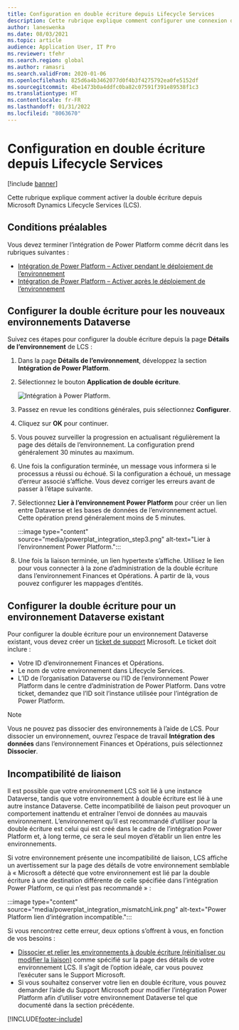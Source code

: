 ```yaml
---
title: Configuration en double écriture depuis Lifecycle Services
description: Cette rubrique explique comment configurer une connexion de double écriture à partir de Microsoft Dynamics Lifecycle Services (LCS).
author: laneswenka
ms.date: 08/03/2021
ms.topic: article
audience: Application User, IT Pro
ms.reviewer: tfehr
ms.search.region: global
ms.author: ramasri
ms.search.validFrom: 2020-01-06
ms.openlocfilehash: 825d6a4b3462077d0f4b3f4275792ea0fe5152df
ms.sourcegitcommit: 4be1473b0a4ddfc0ba82c07591f391e89538f1c3
ms.translationtype: HT
ms.contentlocale: fr-FR
ms.lasthandoff: 01/31/2022
ms.locfileid: "8063670"
---
```

# <a name="dual-write-setup-from-lifecycle-services"></a>Configuration en double écriture depuis Lifecycle Services

[!include [banner](../../includes/banner.md)]



Cette rubrique explique comment activer la double écriture depuis Microsoft Dynamics Lifecycle Services (LCS).

## <a name="prerequisites"></a>Conditions préalables

Vous devez terminer l’intégration de Power Platform comme décrit dans les rubriques suivantes :

+ [Intégration de Power Platform – Activer pendant le déploiement de l’environnement](../../power-platform/enable-power-platform-integration.md#enable-during-deploy)
+ [Intégration de Power Platform – Activer après le déploiement de l’environnement](../../power-platform/enable-power-platform-integration.md#enable-after-deploy)

## <a name="set-up-dual-write-for-new-dataverse-environments"></a>Configurer la double écriture pour les nouveaux environnements Dataverse

Suivez ces étapes pour configurer la double écriture depuis la page **Détails de l’environnement** de LCS :

1. Dans la page **Détails de l’environnement**, développez la section **Intégration de Power Platform**.

2. Sélectionnez le bouton **Application de double écriture**.

    ![Intégration à Power Platform.](media/powerplat_integration_step2.png)

3. Passez en revue les conditions générales, puis sélectionnez **Configurer**.

4. Cliquez sur **OK** pour continuer.

5. Vous pouvez surveiller la progression en actualisant régulièrement la page des détails de l’environnement. La configuration prend généralement 30 minutes au maximum.  

6. Une fois la configuration terminée, un message vous informera si le processus a réussi ou échoué. Si la configuration a échoué, un message d’erreur associé s’affiche. Vous devez corriger les erreurs avant de passer à l’étape suivante.

7. Sélectionnez **Lier à l’environnement Power Platform** pour créer un lien entre Dataverse et les bases de données de l’environnement actuel. Cette opération prend généralement moins de 5 minutes.

    :::image type="content" source="media/powerplat_integration_step3.png" alt-text="Lier à l’environnement Power Platform.":::

8. Une fois la liaison terminée, un lien hypertexte s’affiche. Utilisez le lien pour vous connecter à la zone d’administration de la double écriture dans l’environnement Finances et Opérations. À partir de là, vous pouvez configurer les mappages d’entités.

## <a name="set-up-dual-write-for-an-existing-dataverse-environment"></a>Configurer la double écriture pour un environnement Dataverse existant

Pour configurer la double écriture pour un environnement Dataverse existant, vous devez créer un [ticket de support](../../lifecycle-services/lcs-support.md) Microsoft. Le ticket doit inclure :

+ Votre ID d’environnement Finances et Opérations.
+ Le nom de votre environnement dans Lifecycle Services.
+ L’ID de l’organisation Dataverse ou l’ID de l’environnement Power Platform dans le centre d’administration de Power Platform. Dans votre ticket, demandez que l’ID soit l’instance utilisée pour l’intégration de Power Platform.

> [!NOTE]
> Vous ne pouvez pas dissocier des environnements à l’aide de LCS. Pour dissocier un environnement, ouvrez l’espace de travail **Intégration des données** dans l’environnement Finances et Opérations, puis sélectionnez **Dissocier**.

## <a name="linking-mismatch"></a>Incompatibilité de liaison

Il est possible que votre environnement LCS soit lié à une instance Dataverse, tandis que votre environnement à double écriture est lié à une autre instance Dataverse. Cette incompatibilité de liaison peut provoquer un comportement inattendu et entraîner l’envoi de données au mauvais environnement. L’environnement qu’il est recommandé d’utiliser pour la double écriture est celui qui est créé dans le cadre de l’intégration Power Platform et, à long terme, ce sera le seul moyen d’établir un lien entre les environnements.

Si votre environnement présente une incompatibilité de liaison, LCS affiche un avertissement sur la page des détails de votre environnement semblable à « Microsoft a détecté que votre environnement est lié par la double écriture à une destination différente de celle spécifiée dans l’intégration Power Platform, ce qui n’est pas recommandé » :

:::image type="content" source="media/powerplat_integration_mismatchLink.png" alt-text="Power Platform lien d’intégration incompatible.":::

Si vous rencontrez cette erreur, deux options s’offrent à vous, en fonction de vos besoins :

+ [Dissocier et relier les environnements à double écriture (réinitialiser ou modifier la liaison)](relink-environments.md#scenario-reset-or-change-linking) comme spécifié sur la page des détails de votre environnement LCS. Il s’agit de l’option idéale, car vous pouvez l’exécuter sans le Support Microsoft.  
+ Si vous souhaitez conserver votre lien en double écriture, vous pouvez demander l’aide du Support Microsoft pour modifier l’intégration Power Platform afin d’utiliser votre environnement Dataverse tel que documenté dans la section précédente.  

[!INCLUDE[footer-include](../../../../includes/footer-banner.md)]
